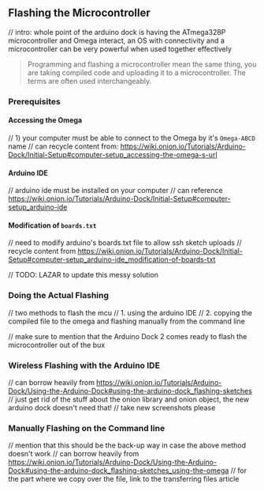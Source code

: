 ## Flashing the Microcontroller

// intro: whole point of the arduino dock is having the ATmega328P microcontroller and Omega interact, an OS with connectivity and a microcontroller can be very powerful when used together effectively

> Programming and flashing a microcontroller mean the same thing, you are taking compiled code and uploading it to a microcontroller. The terms are often used interchangeably.

### Prerequisites

#### Accessing the Omega
// 1) your computer must be able to connect to the Omega by it's `Omega-ABCD` name
// can recycle content from: https://wiki.onion.io/Tutorials/Arduino-Dock/Initial-Setup#computer-setup_accessing-the-omega-s-url

#### Arduino IDE

// arduino ide must be installed on your computer
// can reference https://wiki.onion.io/Tutorials/Arduino-Dock/Initial-Setup#computer-setup_arduino-ide

#### Modification of `boards.txt`

// need to modify arduino's boards.txt file to allow ssh sketch uploads
// recycle content from https://wiki.onion.io/Tutorials/Arduino-Dock/Initial-Setup#computer-setup_arduino-ide_modification-of-boards-txt

// TODO: LAZAR to update this messy solution



### Doing the Actual Flashing

// two methods to flash the mcu
//  1. using the arduino IDE
//  2. copying the compiled file to the omega and flashing manually from the command line

// make sure to mention that the Arduino Dock 2 comes ready to flash the microcontroller out of the bux

### Wireless Flashing with the Arduino IDE

// can borrow heavily from https://wiki.onion.io/Tutorials/Arduino-Dock/Using-the-Arduino-Dock#using-the-arduino-dock_flashing-sketches
// just get rid of the stuff about the onion library and onion object, the new arduino dock doesn't need that!
// take new screenshots please

### Manually Flashing on the Command line

// mention that this should be the back-up way in case the above method doesn't work
// can borrow heavily from  https://wiki.onion.io/Tutorials/Arduino-Dock/Using-the-Arduino-Dock#using-the-arduino-dock_flashing-sketches_using-the-omega
// for the part where we copy over the file, link to the transferring files article
